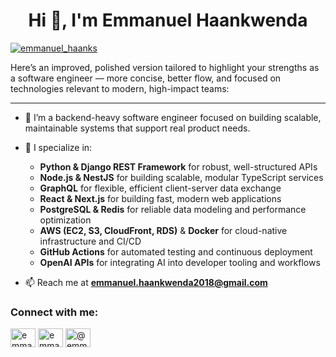 <h1 align="center">Hi 👋, I'm Emmanuel Haankwenda</h1>
<p align="left">
  <a href="https://twitter.com/emmanuel_haanks" target="blank">
    <img src="https://img.shields.io/twitter/follow/emmanuel_haanks?logo=twitter&style=for-the-badge" alt="emmanuel_haanks" />
  </a>
</p>

Here’s an improved, polished version tailored to highlight your strengths as a software engineer — more concise, better flow, and focused on technologies relevant to modern, high-impact teams:

---

* 🔧 I’m a backend-heavy software engineer focused on building scalable, maintainable systems that support real product needs.

* 🧠 I specialize in:

  * **Python & Django REST Framework** for robust, well-structured APIs
  * **Node.js & NestJS** for building scalable, modular TypeScript services
  * **GraphQL** for flexible, efficient client-server data exchange
  * **React & Next.js** for building fast, modern web applications
  * **PostgreSQL & Redis** for reliable data modeling and performance optimization
  * **AWS (EC2, S3, CloudFront, RDS)** & **Docker** for cloud-native infrastructure and CI/CD
  * **GitHub Actions** for automated testing and continuous deployment
  * **OpenAI APIs** for integrating AI into developer tooling and workflows

- 📫 Reach me at **emmanuel.haankwenda2018@gmail.com**

<h3 align="left">Connect with me:</h3>
<p align="left">
<a href="https://twitter.com/emmanuel_haanks" target="blank"><img align="center" src="https://raw.githubusercontent.com/rahuldkjain/github-profile-readme-generator/master/src/images/icons/Social/twitter.svg" alt="emmanuel_haanks" height="30" width="40" /></a>
<a href="https://linkedin.com/in/emmanuelhaankwenda" target="blank"><img align="center" src="https://raw.githubusercontent.com/rahuldkjain/github-profile-readme-generator/master/src/images/icons/Social/linked-in-alt.svg" alt="emmanuelhaankwenda" height="30" width="40" /></a>
<a href="https://medium.com/@emmanuel.haankwenda2018" target="blank"><img align="center" src="https://raw.githubusercontent.com/rahuldkjain/github-profile-readme-generator/master/src/images/icons/Social/medium.svg" alt="@emmanuel.haankwenda2018" height="30" width="40" /></a>
</p>
